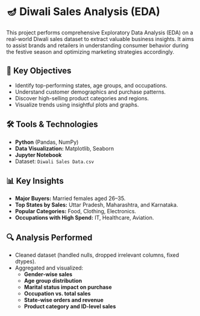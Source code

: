 # 🪔 Diwali Sales Analysis (EDA)

This project performs comprehensive Exploratory Data Analysis (EDA) on a real-world Diwali sales dataset to extract valuable business insights. It aims to assist brands and retailers in understanding consumer behavior during the festive season and optimizing marketing strategies accordingly.

## 📌 Key Objectives

- Identify top-performing states, age groups, and occupations.
- Understand customer demographics and purchase patterns.
- Discover high-selling product categories and regions.
- Visualize trends using insightful plots and graphs.

## 🛠 Tools & Technologies

- **Python** (Pandas, NumPy)
- **Data Visualization:** Matplotlib, Seaborn
- **Jupyter Notebook**
- Dataset: `Diwali Sales Data.csv`

## 📊 Key Insights

- **Major Buyers:** Married females aged 26–35.
- **Top States by Sales:** Uttar Pradesh, Maharashtra, and Karnataka.
- **Popular Categories:** Food, Clothing, Electronics.
- **Occupations with High Spend:** IT, Healthcare, Aviation.

## 🔍 Analysis Performed

- Cleaned dataset (handled nulls, dropped irrelevant columns, fixed dtypes).
- Aggregated and visualized:
  - **Gender-wise sales**
  - **Age group distribution**
  - **Marital status impact on purchase**
  - **Occupation vs. total sales**
  - **State-wise orders and revenue**
  - **Product category and ID-level sales**



